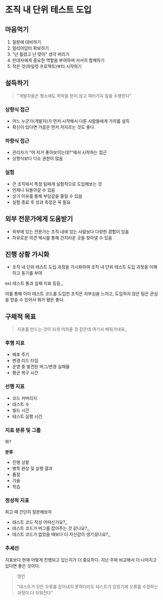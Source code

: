 # 조직 내 단위 테스트 도입

## 마음먹기

1. 질문에 대비하기
2. 얼리어답터 확보하기
3. "넌 틀렸고 난 맞아" 생각 버리기
4. 반대자에게 중요한 역할을 부여하며 서서히 함께하기
5. 작은 것(파일럿 프로젝트)부터 시작하기

## 설득하기

> "개발자들은 평소에도 허락을 받지 않고 여러가지 일을 수행한다"

### 상향식 접근

- 어느 누군가(개발자)가 먼저 시작해서 다른 사람들에게 가치를 설득
- 확신이 있다면 가끔은 먼저 저지르는 것도 좋다.

### 하향식 접근

- 관리자가 "어 저거 좋아보이는데?"에서 시작하는 접근
- 상향식보다 다소 권한이 많음

### 실험

- 큰 조직에서 특정 팀에게 실험적으로 도입해보는 것
- 언제나 되돌아갈 수 있음
- 상기 이유를 통해 부담감을 줄일 수 있음
- 실험 종료 후 성과 측정은 꼭 필요

## 외부 전문가에게 도움받기

- 외부에 있는 전문가는 조직 내에 있는 사람보다 다양한 경험이 있음
- 자유로운 의견 제시를 통해 간지러운 곳을 찾아낼 수 있음

## 진행 상황 가시화

- 조직 내 단위 테스트 도입 과정을 가시화하여 조직 내 단위 테스트 도입 과정을 이해하고 동기를 부여

ex) 테스트 통과 실패 지표 등등,,

이를 통해 이미 테스트 코드를 도입한 조직은 자부심을 느끼고, 도입하지 않은 팀은 관심을 얻을 수 있어서 뭐가 됐든 좋다.

## 구체적 목표

> 지표를 만드는 것이 되게 어려울 것 같은데 여기서 배워가네유,,

### 후행 지표

- 배포 주기
- 변경 리드 타임
- 운영 중 발견된 버그/변경 실패율
- 평균 복구 시간

### 선행 지표

- 코드 커버리지
- 테스트 수
- 빌드 시간
- 테스트 실행 시간

### 지표 분류 및 그룹

롸?

**분류**

- 진행 상황
- 병목 현상 및 실행 결과
- 품질
- 기술
- 학습

### 정성적 지표

회고 때 간단히 질문해보자

- 테스트 코드 작성 어떠신가요?,,
- 테스트 코드가 버그를 잡아주는 것 같나요?,,
- 테스트 코드가 없었을 때보다 더 자신감이 생기셨나요?,,

### 추세선

지표보다 현재 어떻게 진행되고 있는지가 더 중요하다. 지난 주와 비교해서 더 나아지고 있다면 좋은 것이다.

> 띵언
>
> "테스트가 모든 오류를 잡아내지 못하더라도 테스트가 있었기에 오류를 수정하는 과정이 더 쉬워진다"
